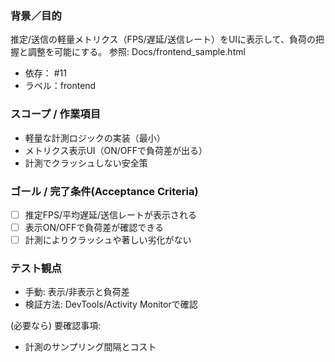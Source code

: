 ### 背景／目的
推定/送信の軽量メトリクス（FPS/遅延/送信レート）をUIに表示して、負荷の把握と調整を可能にする。
参照: Docs/frontend_sample.html

- 依存： #11
- ラベル：frontend

### スコープ / 作業項目
- 軽量な計測ロジックの実装（最小）
- メトリクス表示UI（ON/OFFで負荷差が出る）
- 計測でクラッシュしない安全策

### ゴール / 完了条件(Acceptance Criteria)
- [ ] 推定FPS/平均遅延/送信レートが表示される
- [ ] 表示ON/OFFで負荷差が確認できる
- [ ] 計測によりクラッシュや著しい劣化がない

### テスト観点
- 手動: 表示/非表示と負荷差
- 検証方法: DevTools/Activity Monitorで確認

(必要なら) 要確認事項:
- 計測のサンプリング間隔とコスト

